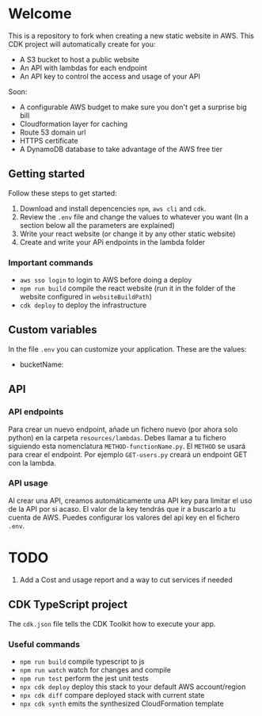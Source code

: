 # Welcome

This is a repository to fork when creating a new static website in AWS.
This CDK project will automatically create for you:

- A S3 bucket to host a public website
- An API with lambdas for each endpoint
- An API key to control the access and usage of your API

Soon:

- A configurable AWS budget to make sure you don't get a surprise big bill
- Cloudformation layer for caching
- Route 53 domain url
- HTTPS certificate
- A DynamoDB database to take advantage of the AWS free tier

## Getting started

Follow these steps to get started:

1. Download and install depencencies `npm`, `aws cli` and `cdk`.
1. Review the `.env` file and change the values to whatever you want (In a section below all the parameters are explained)
1. Write your react website (or change it by any other static website)
1. Create and write your APi endpoints in the lambda folder

### Important commands

- `aws sso login` to login to AWS before doing a deploy
- `npm run build` compile the react website (run it in the folder of the website configured in `websiteBuildPath`)
- `cdk deploy` to deploy the infrastructure

## Custom variables

In the file `.env` you can customize your application. These are the values:

- bucketName:

## API

### API endpoints

Para crear un nuevo endpoint, añade un fichero nuevo (por ahora solo python) en la carpeta `resources/lambdas`.
Debes llamar a tu fichero siguiendo esta nomenclatura `METHOD-functionName.py`. El `METHOD` se usará para crear el endpoint.
Por ejemplo `GET-users.py` creará un endpoint GET con la lambda.

### API usage

Al crear una API, creamos automáticamente una API key para limitar el uso de la API por si acaso.
El valor de la key tendrás que ir a buscarlo a tu cuenta de AWS.
Puedes configurar los valores del api key en el fichero `.env`.

# TODO

1. Add a Cost and usage report and a way to cut services if needed

## CDK TypeScript project

The `cdk.json` file tells the CDK Toolkit how to execute your app.

### Useful commands

- `npm run build` compile typescript to js
- `npm run watch` watch for changes and compile
- `npm run test` perform the jest unit tests
- `npx cdk deploy` deploy this stack to your default AWS account/region
- `npx cdk diff` compare deployed stack with current state
- `npx cdk synth` emits the synthesized CloudFormation template
